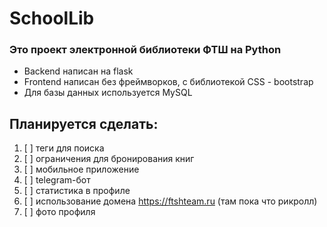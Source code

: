 # SchoolLib

### Это проект электронной библиотеки ФТШ на Python

* Backend написан на flask
* Frontend написан без фреймворков, с библиотекой CSS - bootstrap
* Для базы данных используется MySQL

## Планируется сделать:
1. [ ] теги для поиска
2. [ ] ограничения для бронирования книг
3. [ ] мобильное приложение
4. [ ] telegram-бот
5. [ ] статистика в профиле
6. [ ] использование домена https://ftshteam.ru (там пока что рикролл)
7. [ ] фото профиля